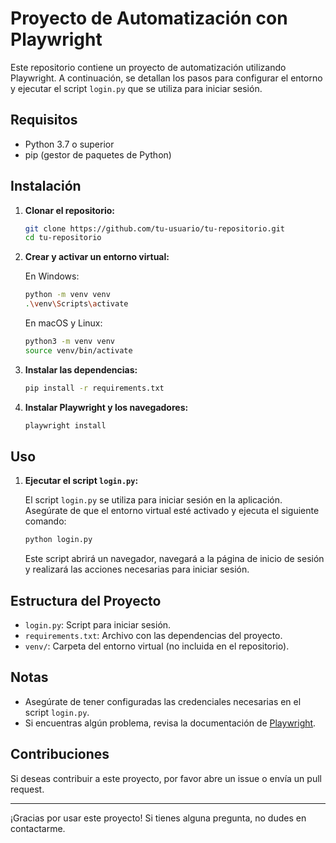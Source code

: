 # Proyecto de Automatización con Playwright

Este repositorio contiene un proyecto de automatización utilizando Playwright. A continuación, se detallan los pasos para configurar el entorno y ejecutar el script `login.py` que se utiliza para iniciar sesión.

## Requisitos

- Python 3.7 o superior
- pip (gestor de paquetes de Python)

## Instalación

1. **Clonar el repositorio:**

   ```bash
   git clone https://github.com/tu-usuario/tu-repositorio.git
   cd tu-repositorio
   ```

2. **Crear y activar un entorno virtual:**

   En Windows:
   ```bash
   python -m venv venv
   .\venv\Scripts\activate
   ```

   En macOS y Linux:
   ```bash
   python3 -m venv venv
   source venv/bin/activate
   ```

3. **Instalar las dependencias:**

   ```bash
   pip install -r requirements.txt
   ```

4. **Instalar Playwright y los navegadores:**

   ```bash
   playwright install
   ```

## Uso

1. **Ejecutar el script `login.py`:**

   El script `login.py` se utiliza para iniciar sesión en la aplicación. Asegúrate de que el entorno virtual esté activado y ejecuta el siguiente comando:

   ```bash
   python login.py
   ```

   Este script abrirá un navegador, navegará a la página de inicio de sesión y realizará las acciones necesarias para iniciar sesión.

## Estructura del Proyecto

- `login.py`: Script para iniciar sesión.
- `requirements.txt`: Archivo con las dependencias del proyecto.
- `venv/`: Carpeta del entorno virtual (no incluida en el repositorio).

## Notas

- Asegúrate de tener configuradas las credenciales necesarias en el script `login.py`.
- Si encuentras algún problema, revisa la documentación de [Playwright](https://playwright.dev/python/docs/intro).

## Contribuciones

Si deseas contribuir a este proyecto, por favor abre un issue o envía un pull request.

---

¡Gracias por usar este proyecto! Si tienes alguna pregunta, no dudes en contactarme.
```
